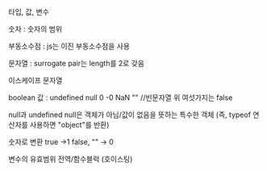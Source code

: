타입, 값, 변수

숫자 : 숫자의 범위

부동소수점 : js는 이진 부동소수점을 사용

문자열 : surrogate pair는 length를 2로 갖음

이스케이프 문자열

boolean 값 :
undefined
null
0
-0
NaN
"" //빈문자열
위 여섯가지는 false


null과 undefined
null은 객체가 아님/값이 없음을 뜻하는 특수한 객체 (즉, typeof 연산자를 사용하면 "object"를 반환)


숫자로 변환
true ->1
false, "" -> 0


변수의 유효범위
전역/함수블럭
(호이스팅)